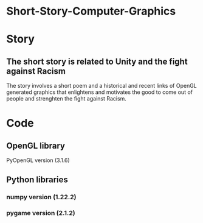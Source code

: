 # Short-Story-Computer-Graphics
# Story
## The short story is related to Unity and the fight against Racism
The story involves a short poem and a historical and recent links of OpenGL generated graphics that 
enlightens and motivates the good to come out of people and strenghten the fight against Racism.
# Code
## OpenGL library
PyOpenGL version (3.1.6)
## Python libraries
### numpy version (1.22.2)
### pygame version (2.1.2)

